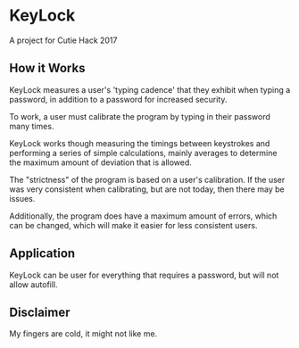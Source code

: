 # KeyLock
A project for Cutie Hack 2017

## How it Works
KeyLock measures a user's 'typing cadence' that they exhibit when typing a password, in addition to a password for 
increased security.  
  
To work, a user must calibrate the program by typing in their password many times.  
  
KeyLock works though measuring the timings between keystrokes and performing a series of simple calculations, mainly 
averages to determine the maximum amount of deviation that is allowed.    

The "strictness" of the program is based on a user's calibration.  If the user was very consistent when calibrating, 
but are not today, then there may be issues.    

Additionally, the program does have a maximum amount of errors, which can be changed, which will make it easier for 
less consistent users.


## Application
KeyLock can be user for everything that requires a password, but will not allow 
autofill.  

## Disclaimer
My fingers are cold, it might not like me.
